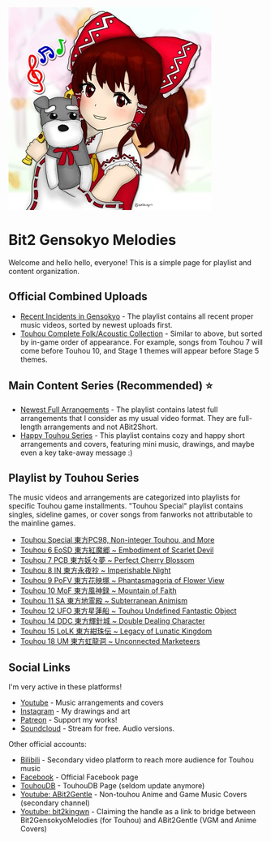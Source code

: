 ![alt text](https://github.com/bit2kingwn/Bit2-Gensokyo-Melodies/blob/main/bit2-portrait-2022.jpg)
# Bit2 Gensokyo Melodies
Welcome and hello hello, everyone! This is a simple page for playlist and content organization.

## Official Combined Uploads
- [Recent Incidents in Gensokyo](https://www.youtube.com/playlist?list=PLCPzClPadeI3dM6xzHj_hbfGHlYXWPulA) - The playlist contains all recent proper music videos, sorted by newest uploads first.
- [Touhou Complete Folk/Acoustic Collection](https://www.youtube.com/playlist?list=PLCPzClPadeI0L6wKYXtC1gfQ80AxhilSp) - Similar to above, but sorted by in-game order of appearance. For example, songs from Touhou 7 will come before Touhou 10, and Stage 1 themes will appear before Stage 5 themes.

## Main Content Series (Recommended) ⭐ 
- [Newest Full Arrangements](https://www.youtube.com/playlist?list=PLCPzClPadeI1BKjGt-X0SaIdicaIjBE6b) - The playlist contains latest full arrangements that I consider as my usual video format. They are full-length arrangements and not ABit2Short.
- [Happy Touhou Series](https://www.youtube.com/playlist?list=PLCPzClPadeI3i-lhUqBqaVpAddpYIkC3C) - This playlist contains cozy and happy short arrangements and covers, featuring mini music, drawings, and maybe even a key take-away message :)

## Playlist by Touhou Series
The music videos and arrangements are categorized into playlists for specific Touhou game installments. "Touhou Special" playlist contains singles, sideline games, or cover songs from fanworks not attributable to the mainline games.

- [Touhou Special 東方PC98, Non-integer Touhou, and More](https://www.youtube.com/playlist?list=PLCPzClPadeI0F2omtKZTtuSsKLjHvqigA)
- [Touhou 6 EoSD 東方紅魔郷 ~ Embodiment of Scarlet Devil](https://www.youtube.com/playlist?list=PLCPzClPadeI3z7jcR8t3f-KgrveOnqoSu)
- [Touhou 7 PCB 東方妖々夢 ~ Perfect Cherry Blossom](https://www.youtube.com/playlist?list=PLCPzClPadeI2Ycw4G_ExK_a7EIfEuhM81)
- [Touhou 8 IN 東方永夜抄 ~ Imperishable Night](https://www.youtube.com/playlist?list=PLCPzClPadeI1XchjBpKSj8c0YBYNMwk9r)
- [Touhou 9 PoFV 東方花映塚 ~ Phantasmagoria of Flower View](https://www.youtube.com/playlist?list=PLCPzClPadeI2Z3VqtQA8RIpVLr4-3Ttmi)
- [Touhou 10 MoF 東方風神録 ~ Mountain of Faith](https://www.youtube.com/playlist?list=PLCPzClPadeI22kN_7gPqXMx0Revfoegjg)
- [Touhou 11 SA 東方地霊殿  ~ Subterranean Animism](https://www.youtube.com/playlist?list=PLCPzClPadeI3EjqE9vsVlknJ6_uhkBeeu)
- [Touhou 12 UFO 東方星蓮船 ~ Touhou Undefined Fantastic Object](https://www.youtube.com/playlist?list=PLCPzClPadeI1OpmSI_9Y7iVuFJ37iLaR7)
- [Touhou 14 DDC 東方輝針城 ~ Double Dealing Character](https://www.youtube.com/playlist?list=PLCPzClPadeI0ETwZTgcBYrXBAz-IzuUSq)
- [Touhou 15 LoLK 東方紺珠伝 ~ Legacy of Lunatic Kingdom](https://www.youtube.com/playlist?list=PLCPzClPadeI2sEvoYTqaOCqNw_lOP8YT8)
- [Touhou 18 UM 東方虹龍洞 ~ Unconnected Marketeers](https://www.youtube.com/playlist?list=PLCPzClPadeI3AsPQyz3OjZffC8HnQEQ4m)

## Social Links

I'm very active in these platforms!
- [Youtube](https://www.youtube.com/@Bit2GensokyoMelodies) - Music arrangements and covers
- [Instagram](https://www.instagram.com/bit2kingwn/) - My drawings and art
- [Patreon](https://www.patreon.com/bit2kingwn) - Support my works!
- [Soundcloud](https://soundcloud.com/bit2kingwn/sets/bit2-touhou-covers) - Stream for free. Audio versions.

Other official accounts:
- [Bilibili](https://space.bilibili.com/1699888757) - Secondary video platform to reach more audience for Touhou music
- [Facebook](https://www.facebook.com/bit2kingwn) - Official Facebook page
- [TouhouDB](https://touhoudb.com/Ar/9229) - TouhouDB Page (seldom update anymore)
- [Youtube: ABit2Gentle](https://www.youtube.com/@ABit2Gentle) - Non-touhou Anime and Game Music Covers (secondary channel)
- [Youtube: bit2kingwn](https://www.youtube.com/@bit2kingwn) - Claiming the handle as a link to bridge between Bit2GensokyoMelodies (for Touhou) and ABit2Gentle (VGM and Anime Covers)
